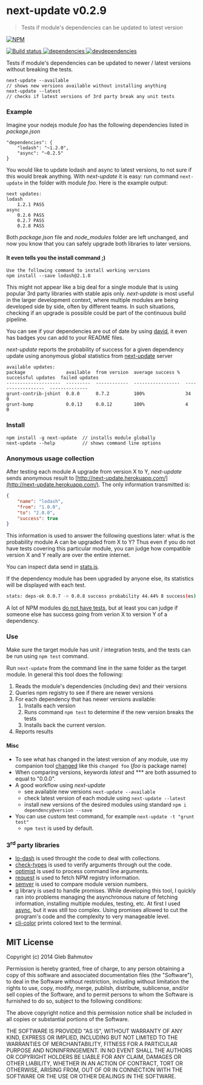 # next-update v0.2.9

> Tests if module's dependencies can be updated to latest version

[![NPM][next-update-icon] ][next-update-url]

[![Build status][next-update-ci-image] ][next-update-ci-url]
[![dependencies][next-update-dependencies-image] ][next-update-dependencies-url]
[![devdependencies][next-update-devdependencies-image] ][next-update-devdependencies-url]

[next-update-icon]: https://nodei.co/npm/next-update.png?downloads=true
[next-update-url]: https://npmjs.org/package/next-update
[next-update-ci-image]: https://travis-ci.org/bahmutov/next-update.png?branch=master
[next-update-ci-url]: https://travis-ci.org/bahmutov/next-update
[next-update-dependencies-image]: https://david-dm.org/utest/next-update.png
[next-update-dependencies-url]: https://david-dm.org/utest/next-update
[next-update-devdependencies-image]: https://david-dm.org/utest/next-update/dev-status.png
[next-update-devdependencies-url]: https://david-dm.org/utest/next-update#info=devDependencies



Tests if module's dependencies can be updated to newer / latest versions
without breaking the tests.

    next-update --available
    // shows new versions available without installing anything
    next-update --latest
    // checks if latest versions of 3rd party break any unit tests

### Example

Imagine your nodejs module *foo* has the following dependencies listed in *package.json*

    "dependencies": {
        "lodash": "~1.2.0",
        "async": "~0.2.5"
    }

You would like to update lodash and async to latest versions, to not sure if
this would break anything. With *next-update* it is easy: run command `next-update`
in the folder with module *foo*. Here is the example output:

    next updates:
    lodash
        1.2.1 PASS
    async
        0.2.6 PASS
        0.2.7 PASS
        0.2.8 PASS


Both *package.json* file and *node_modules* folder are left unchanged,
and now you know that you can safely upgrade both libraries to later versions.

#### It even tells you the install command ;)

    Use the following command to install working versions
    npm install --save lodash@2.1.0

This might not appear like a big deal for a single module that is using
popular 3rd party libraries with stable apis only. *next-update* is most useful
in the larger development context, where multiple modules are being developed
side by side, often by different teams. In such situations, checking if an upgrade
is possible could be part of the continuous build pipeline.

You can see if your dependencies are out of date by using
[david](https://david-dm.org),
it even has badges you can add to your README files.

*next-update* reports the probability of success for a given dependency update using
anonymous global statistics from [next-update](http://next-update.herokuapp.com/) server

```
available updates:
package               available  from version  average success %  successful updates  failed updates
--------------------  ---------  ------------  -----------------  ------------------  --------------
grunt-contrib-jshint  0.8.0      0.7.2         100%               34                  0
grunt-bump            0.0.13     0.0.12        100%               4                   0
```

### Install

    npm install -g next-update  // installs module globally
    next-update --help          // shows command line options

### Anonymous usage collection

After testing each module A upgrade from version X to Y, *next-update* sends
anonymous result to [http://next-update.herokuapp.com/](http://next-update.herokuapp.com/).
The only information transmitted is:

```json
{
    "name": "lodash",
    "from": "1.0.0",
    "to": "2.0.0",
    "success": true
}
```

This information is used to answer the following questions later:
what is the probability module A can be upgraded from X to Y?
Thus even if you do not have tests covering this particular module,
you can judge how compatible version X and Y really are over the entire
internet.

You can inspect data send in
[stats.js](https://github.com/bahmutov/next-update/blob/master/src/stats.js).

If the dependency module has been upgraded by anyone else, its statistics
will be displayed with each test.

```sh
stats: deps-ok 0.0.7 -> 0.0.8 success probability 44.44% 8 success(es) 10 failure(s)
```

A lot of NPM modules [do not have tests](http://npmt.abru.pt/), but
at least you can judge if someone else has success going from verion X to version Y
of a dependency.

### Use

Make sure the target module has unit / integration tests,
and the tests can be run using `npm test` command.

Run `next-update` from the command line in the same folder as
the target module. In general this tool does the following:

1. Reads the module's dependencies (including dev) and their versions
2. Queries npm registry to see if there are newer versions
3. For each dependency that has newer versions available:
    1. Installs each version
    2. Runs command `npm test` to determine if the new version breaks the tests
    3. Installs back the current version.
4. Reports results

#### Misc

* To see what has changed in the latest version of any module,
use my companion tool [changed](https://npmjs.org/package/changed)
like this `changed foo` (*foo* is package name)
* When comparing versions, keywords *latest* and *** are both assumed to equal to "0.0.0".
* A good workflow using *next-update*
    * see available new versions `next-update --available`
    * check latest version of each module using `next-update --latest`
    * install new versions of the desired modules using standard `npm i dependency@version --save`
* You can use custom test command, for example `next-update -t "grunt test"`
    * `npm test` is used by default.



### 3<sup>rd</sup> party libraries

* [lo-dash](https://github.com/bestiejs/lodash) is used throught the code to deal with collections.
* [check-types](https://github.com/philbooth/check-types.js) is used to verify arguments through out the code.
* [optimist](https://github.com/substack/node-optimist) is used to process command line arguments.
* [request](https://npmjs.org/package/request) is used to fetch NPM registry information.
* [semver](https://npmjs.org/package/semver) is used to compare module version numbers.
* [q](https://npmjs.org/package/q) library is used to handle promises. While developing this tool,
I quickly ran into problems managing the asynchronous nature of fetching information, installing multiple modules,
testing, etc. At first I used [async](https://npmjs.org/package/async), but it was still too complex.
Using promises allowed to cut the program's code and the complexity to very manageable level.
* [cli-color](https://npmjs.org/package/cli-color) prints colored text to the terminal.


## MIT License

Copyright (c) 2014 Gleb Bahmutov

Permission is hereby granted, free of charge, to any person
obtaining a copy of this software and associated documentation
files (the "Software"), to deal in the Software without
restriction, including without limitation the rights to use,
copy, modify, merge, publish, distribute, sublicense, and/or sell
copies of the Software, and to permit persons to whom the
Software is furnished to do so, subject to the following
conditions:

The above copyright notice and this permission notice shall be
included in all copies or substantial portions of the Software.

THE SOFTWARE IS PROVIDED "AS IS", WITHOUT WARRANTY OF ANY KIND,
EXPRESS OR IMPLIED, INCLUDING BUT NOT LIMITED TO THE WARRANTIES
OF MERCHANTABILITY, FITNESS FOR A PARTICULAR PURPOSE AND
NONINFRINGEMENT. IN NO EVENT SHALL THE AUTHORS OR COPYRIGHT
HOLDERS BE LIABLE FOR ANY CLAIM, DAMAGES OR OTHER LIABILITY,
WHETHER IN AN ACTION OF CONTRACT, TORT OR OTHERWISE, ARISING
FROM, OUT OF OR IN CONNECTION WITH THE SOFTWARE OR THE USE OR
OTHER DEALINGS IN THE SOFTWARE.


